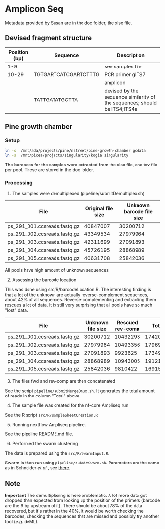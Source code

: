 # Amplicon Seq

Metadata provided by Susan are in the doc folder, the xlsx file.

## Devised fragment structure

| Position (bp) | Sequence             | Description                                                               |
|---------------|----------------------|---------------------------------------------------------------------------|
| 1-9           |                      | see samples file                                                          |
| 10-29         | TGTGARTCATCGARTCTTTG | PCR primer gITS7                                                          |
|               |                      | amplicon                                                                  |
|               | TATTGATATGCTTA       | devised by the sequence similarity of the sequences; should be ITS4;ITS4a |

## Pine growth chamber

### Setup

``` bash
ln -s  /mnt/ada/projects/pine/nstreet/pine-growth-chamber gcdata
ln -s  /mnt/picea/projects/singularity/kogia singularity
```

The barcodes for the samples were extracted from the xlsx file, one tsv file per pool. These are stored in the doc folder.

### Processing

1.  The samples were demultiplexed (pipeline/submitDemultiplex.sh)

| File                         | Original file size | Unknown barcode file size |
|------------------------------|--------------------|---------------------------|
| ps_291_001.ccsreads.fastq.gz | 40847007           | 30200712                  |
| ps_291_002.ccsreads.fastq.gz | 43349534           | 27979964                  |
| ps_291_003.ccsreads.fastq.gz | 42311699           | 27091893                  |
| ps_291_004.ccsreads.fastq.gz | 45726195           | 28868989                  |
| ps_291_005.ccsreads.fastq.gz | 40631708           | 25842036                  |

All pools have high amount of unknown sequences

2.  Assessing the barcode location

This was done using src/R/barcodeLocation.R. The interesting finding is that a lot of the unknown are actually reverse-complement sequences, about 42% of all sequences. Reverse-complementing and extracting them rescues a lot of data. It is still very surprising that all pools have so much "lost" data.

| File                         | Unknown file size | Rescued rev-comp | Total    |
|------------------------------|-------------------|------------------|----------|
| ps_291_001.ccsreads.fastq.gz | 30200712          | 10432293         | 17420621 |
| ps_291_002.ccsreads.fastq.gz | 27979964          | 10493356         | 17969702 |
| ps_291_003.ccsreads.fastq.gz | 27091893          | 9923625          | 17349226 |
| ps_291_004.ccsreads.fastq.gz | 28868989          | 10943005         | 19121964 |
| ps_291_005.ccsreads.fastq.gz | 25842036          | 9810422          | 16915905 |

3.  The files fwd and rev-comp are then concatenated

See the script `pipeline/submitMergeDmux.sh`. It generates the total amount of reads in the column "Total" above.

4.  The sample file was created for the nf-core Ampliseq run

See the R script `src/R/sampleSheetCreation.R`

5.  Running nextflow Ampliseq pipeline.

See the pipeline README.md file.

6.  Performed the swarm clustering

The data is prepared using the `src/R/swarmInput.R`.

Swarm is then run using `pipeline/submitSwarm.sh`. Parameters are the same as in Schneider *et al.*, see [there](https://github.com/andnischneider/its_workflow/blob/master/workflow/scripts/runSwarm.sh).

## Note

**Important** The demultiplexing is here problematic. A lot more data got dropped than expected from looking up the position of the primers (barcode are the 9 bp upstream of it). There should be about 78% of the data recovered, but it's rather in the 40%. It would be worth checking the barcodes, checking the sequences that are missed and possibly try another tool (*e.g.* deML).
